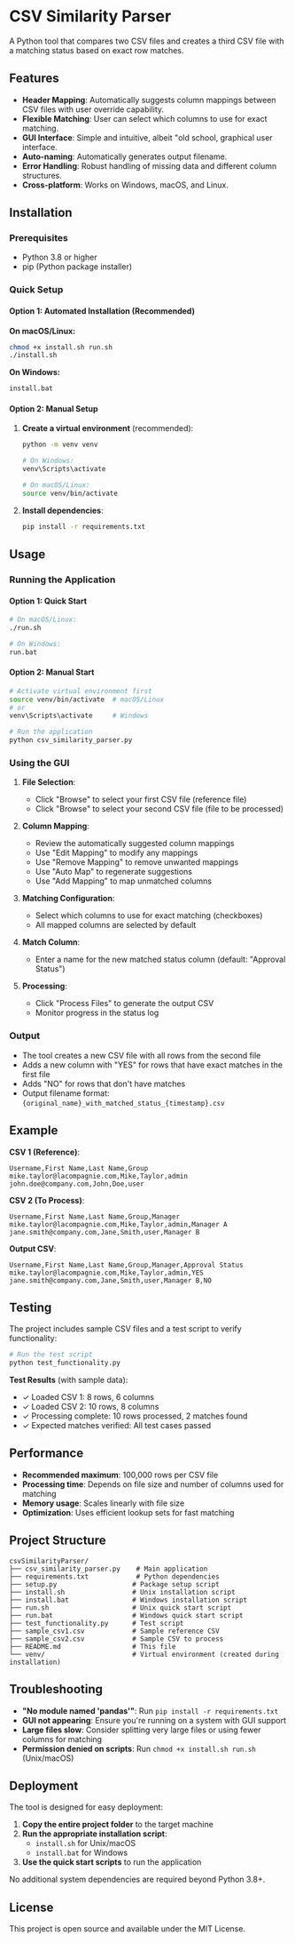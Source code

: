# CSV Similarity Parser

A Python tool that compares two CSV files and creates a third CSV file with a matching status based on exact row matches.

## Features

- **Header Mapping**: Automatically suggests column mappings between CSV files with user override capability.
- **Flexible Matching**: User can select which columns to use for exact matching.
- **GUI Interface**: Simple and intuitive, albeit "old school, graphical user interface.
- **Auto-naming**: Automatically generates output filename.
- **Error Handling**: Robust handling of missing data and different column structures.
- **Cross-platform**: Works on Windows, macOS, and Linux.

## Installation

### Prerequisites
- Python 3.8 or higher
- pip (Python package installer)

### Quick Setup

#### Option 1: Automated Installation (Recommended)

**On macOS/Linux:**
```bash
chmod +x install.sh run.sh
./install.sh
```

**On Windows:**
```cmd
install.bat
```

#### Option 2: Manual Setup

1. **Create a virtual environment** (recommended):
   ```bash
   python -m venv venv
   
   # On Windows:
   venv\Scripts\activate
   
   # On macOS/Linux:
   source venv/bin/activate
   ```

2. **Install dependencies**:
   ```bash
   pip install -r requirements.txt
   ```

## Usage

### Running the Application

#### Option 1: Quick Start
```bash
# On macOS/Linux:
./run.sh

# On Windows:
run.bat
```

#### Option 2: Manual Start
```bash
# Activate virtual environment first
source venv/bin/activate  # macOS/Linux
# or
venv\Scripts\activate     # Windows

# Run the application
python csv_similarity_parser.py
```

### Using the GUI

1. **File Selection**:
   - Click "Browse" to select your first CSV file (reference file)
   - Click "Browse" to select your second CSV file (file to be processed)

2. **Column Mapping**:
   - Review the automatically suggested column mappings
   - Use "Edit Mapping" to modify any mappings
   - Use "Remove Mapping" to remove unwanted mappings
   - Use "Auto Map" to regenerate suggestions
   - Use "Add Mapping" to map unmatched columns

3. **Matching Configuration**:
   - Select which columns to use for exact matching (checkboxes)
   - All mapped columns are selected by default

4. **Match Column**:
   - Enter a name for the new matched status column (default: "Approval Status")

5. **Processing**:
   - Click "Process Files" to generate the output CSV
   - Monitor progress in the status log

### Output

- The tool creates a new CSV file with all rows from the second file
- Adds a new column with "YES" for rows that have exact matches in the first file
- Adds "NO" for rows that don't have matches
- Output filename format: `{original_name}_with_matched_status_{timestamp}.csv`

## Example

**CSV 1 (Reference)**:
```
Username,First Name,Last Name,Group
mike.taylor@lacompagnie.com,Mike,Taylor,admin
john.doe@company.com,John,Doe,user
```

**CSV 2 (To Process)**:
```
Username,First Name,Last Name,Group,Manager
mike.taylor@lacompagnie.com,Mike,Taylor,admin,Manager A
jane.smith@company.com,Jane,Smith,user,Manager B
```

**Output CSV**:
```
Username,First Name,Last Name,Group,Manager,Approval Status
mike.taylor@lacompagnie.com,Mike,Taylor,admin,YES
jane.smith@company.com,Jane,Smith,user,Manager B,NO
```

## Testing

The project includes sample CSV files and a test script to verify functionality:

```bash
# Run the test script
python test_functionality.py
```

**Test Results** (with sample data):
- ✓ Loaded CSV 1: 8 rows, 6 columns
- ✓ Loaded CSV 2: 10 rows, 8 columns
- ✓ Processing complete: 10 rows processed, 2 matches found
- ✓ Expected matches verified: All test cases passed

## Performance

- **Recommended maximum**: 100,000 rows per CSV file
- **Processing time**: Depends on file size and number of columns used for matching
- **Memory usage**: Scales linearly with file size
- **Optimization**: Uses efficient lookup sets for fast matching

## Project Structure

```
csvSimilarityParser/
├── csv_similarity_parser.py    # Main application
├── requirements.txt            # Python dependencies
├── setup.py                   # Package setup script
├── install.sh                 # Unix installation script
├── install.bat                # Windows installation script
├── run.sh                     # Unix quick start script
├── run.bat                    # Windows quick start script
├── test_functionality.py      # Test script
├── sample_csv1.csv            # Sample reference CSV
├── sample_csv2.csv            # Sample CSV to process
├── README.md                  # This file
└── venv/                      # Virtual environment (created during installation)
```

## Troubleshooting

- **"No module named 'pandas'"**: Run `pip install -r requirements.txt`
- **GUI not appearing**: Ensure you're running on a system with GUI support
- **Large files slow**: Consider splitting very large files or using fewer columns for matching
- **Permission denied on scripts**: Run `chmod +x install.sh run.sh` (Unix/macOS)

## Deployment

The tool is designed for easy deployment:

1. **Copy the entire project folder** to the target machine
2. **Run the appropriate installation script**:
   - `install.sh` for Unix/macOS
   - `install.bat` for Windows
3. **Use the quick start scripts** to run the application

No additional system dependencies are required beyond Python 3.8+.

## License

This project is open source and available under the MIT License. 